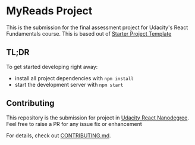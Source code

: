 # MyReads Project

This is the submission for the final assessment project for Udacity's React Fundamentals course. This is based out of [Starter Project Template](https://github.com/udacity/reactnd-project-myreads-starter)

## TL;DR

To get started developing right away:

* install all project dependencies with `npm install`
* start the development server with `npm start`

## Contributing

This repository is the submission for project in [Udacity React Nanodegree](https://classroom.udacity.com/nanodegrees/nd019). Feel free to raise a PR for any issue fix or enhancement

For details, check out [CONTRIBUTING.md](CONTRIBUTING.md).
